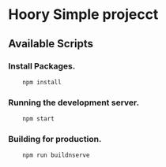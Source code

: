 # Hoory Simple projecct


## Available Scripts

### Install Packages.

```bash
    npm install
```

### Running the development server.

```bash
    npm start
```

### Building for production.

```bash
    npm run buildnserve
```
